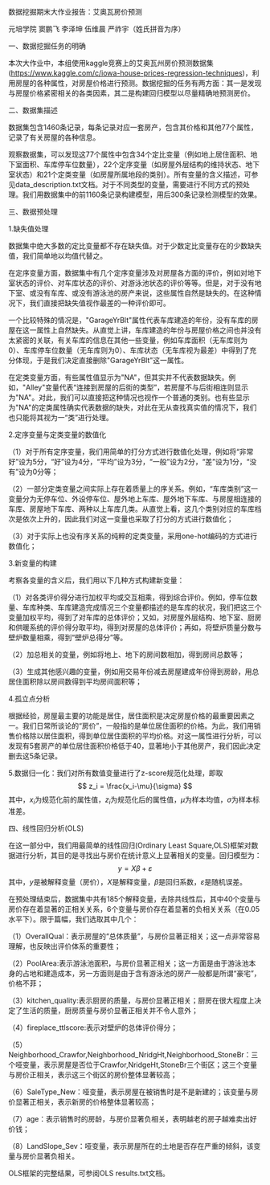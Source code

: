 数据挖掘期末大作业报告：艾奥瓦房价预测



元培学院 窦鹏飞 李泽坤 伍维晨 严祚宇（姓氏拼音为序）



一、数据挖掘任务的明确

本次大作业中，本组使用kaggle竞赛上的艾奥瓦州房价预测数据集(https://www.kaggle.com/c/iowa-house-prices-regression-techniques)，利用房屋的各种属性，对房屋价格进行预测。数据挖掘的任务有两方面：其一是发现与房屋价格紧密相关的各类因素，其二是构建回归模型以尽量精确地预测房价。



二、数据集描述

数据集包含1460条记录，每条记录对应一套房产，包含其价格和其他77个属性，记录了有关房屋的各种信息。

观察数据集，可以发现这77个属性中包含34个定比变量（例如地上居住面积、地下室面积、车库停车位数量），22个定序变量（如房屋外层结构的维持状态、地下室状态）和21个定类变量（如房屋所属地段的类别）。所有变量的含义描述，可参见data_description.txt文档。对于不同类型的变量，需要进行不同方式的预处理。我们用数据集中的前1160条记录构建模型，用后300条记录检测模型的效果。



三、数据预处理

1.缺失值处理

数据集中绝大多数的定比变量都不存在缺失值。对于少数定比变量存在的少数缺失值，我们简单地以均值代替之。

在定序变量方面，数据集中有几个定序变量涉及对房屋各方面的评价，例如对地下室状态的评价、对车库状态的评价、对游泳池状态的评价等等。但是，对于没有地下室、或没有车库、或没有游泳池的房产来说，这些属性自然是缺失的。在这种情况下，我们直接把缺失值视作最差的一种评价即可。

一个比较特殊的情况是，"GarageYrBlt"属性代表车库建造的年份，没有车库的房屋在这一属性上自然缺失。从直觉上讲，车库建造的年份与房屋价格之间也并没有太紧密的关联，有关车库的信息在其他一些变量，例如车库面积（无车库则为0）、车库停车位数量（无车库则为0）、车库状态（无车库视为最差）中得到了充分体现，于是我们决定直接删除"GarageYrBlt"这一属性。

在定类变量方面，有些属性值显示为"NA"，但其实并不代表数据缺失。例如，"Alley"变量代表“连接到房屋的后街的类型”，若房屋不与后街相连则显示为"NA"。对此，我们可以直接把这种情况也视作一个普通的类别。也有些显示为"NA"的定类属性确实代表数据的缺失，对此在无从查找真实值的情况下，我们也只能将其视为一“类”进行处理。

2.定序变量与定类变量的数值化

（1）对于所有定序变量，我们用简单的打分方式进行数值化处理，例如将“非常好”设为5分，“好”设为4分，“平均”设为3分，“一般”设为2分，“差”设为1分，“没有”设为0分等；

（2）一部分定类变量之间实际上存在着质量上的序关系。例如，“车库类别”这一变量分为无停车位、外设停车位、屋外地上车库、屋外地下车库、与房屋相连接的车库、房屋地下车库、两种以上车库几类。从直觉上看，这几个类别对应的车库档次是依次上升的，因此我们对这一变量也采取了打分的方式进行数值化；

（3）对于实际上也没有序关系的纯粹的定类变量，采用one-hot编码的方式进行数值化；

3.新变量的构建

考察各变量的含义后，我们用以下几种方式构建新变量：

（1）对各类评价得分进行加权平均或交互相乘，得到综合评价。例如，停车位数量、车库种类、车库建造完成情况三个变量都描述的是车库的状况，我们把这三个变量加权平均，得到了对车库的总体评价；又如，对房屋外层结构、地下室、厨房和供暖系统的评价得分取平均，得到对房屋的总体评价；再如，将壁炉质量分数与壁炉数量相乘，得到“壁炉总得分”等。

（2）加总相关的变量，例如将地上、地下的房间数相加，得到房间总数等；

（3）生成其他感兴趣的变量，例如用交易年份减去房屋建成年份得到房龄，用总居住面积除以房间数得到平均房间面积等；

4.孤立点分析

根据经验，房屋最主要的功能是居住，居住面积是决定房屋价格的最重要因素之一。我们日常所谈论的“房价”，一般指的是单位居住面积的价格。为此，我们用销售价格除以居住面积，得到单位居住面积的平均价格。对这一属性进行分析，可以发现有5套房产的单位居住面积价格低于40，显著地小于其他房产，我们因此决定删去这5条记录。

5.数据归一化：我们对所有数值变量进行了z-score规范化处理，即取
$$
z_i = \frac{x_i-\mu}{\sigma}
$$
其中，$x_i$为规范化前的属性值，$z_i$为规范化后的属性值，$\mu$为样本均值，$\sigma$为样本标准差。

四、线性回归分析(OLS)

在这一部分中，我们用最简单的线性回归(Ordinary Least Square,OLS)框架对数据进行分析，其目的是寻找出与房价在统计意义上显著相关的变量。回归模型为：
$$
y = X\beta+\varepsilon
$$
其中，$y$是被解释变量（房价），$X$是解释变量，$\beta$是回归系数，$\varepsilon$是随机误差。

在预处理结束后，数据集中共有185个解释变量，去除共线性后，其中40个变量与房价存在着显著的正相关关系，6个变量与房价存在着显著的负相关关系（在0.05水平下）。限于篇幅，我们选取其中几个：

（1）OverallQual：表示房屋的“总体质量”，与房价显著正相关；这一点非常容易理解，也反映出评价体系的重要性；

（2）PoolArea:表示游泳池面积，与房价显著正相关；这一方面是由于游泳池本身的占地和建造成本，另一方面则是由于含有游泳池的房产一般都是所谓“豪宅”，价格不菲；

（3）kitchen_quality:表示厨房的质量，与房价显著正相关；厨房在很大程度上决定了生活的质量，厨房质量与房价显著正相关并不令人意外；

（4）fireplace_ttlscore:表示对壁炉的总体评价得分；

（5）Neighborhood_Crawfor,Neighborhood_NridgHt,Neighborhood_StoneBr：三个哑变量，表示房屋是否位于Crawfor,NridgeHt,StoneBr三个街区；这三个变量与房价正相关，表示这三个街区的房价整体显著较高；

（6）SaleType_New：哑变量，表示房屋在被销售时是不是新建的；该变量与房价显著正相关，表示新房的价格整体显著较高；

（7）age：表示销售时的房龄，与房价显著负相关，表明越老的房子越难卖出好价钱；

（8）LandSlope_Sev：哑变量，表示房屋所在的土地是否存在严重的倾斜，该变量与房价显著负相关。

OLS框架的完整结果，可参阅OLS results.txt文档。






